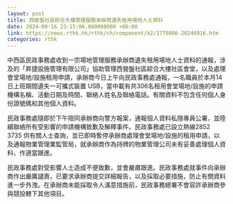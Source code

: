 ```yaml
---
layout: post
title: 西營盤社區綜合大樓管理服務承辦商遺失租用場地人士資料
date: 2024-09-16 23:15:06.000000000 +08:00
link: https://news.rthk.hk/rthk/ch/component/k2/1770866-20240916.htm
categories: rthk
---
```


中西區民政事務處收到一宗場地管理服務承辦商遺失租用場地人士資料的通報，涉及的「昇捷設施管理有限公司」協助管理西營盤社區綜合大樓社區會堂，以及處理會堂場地/設施租用申請，承辦商今日上午向民政事務處通報，一名職員於本月14日上班期間遺失一可攜式裝置 USB，當中載有共306名租用會堂場地/設施的申請機構名稱、活動日期及時間、聯絡人姓名及聯絡電話。有關資料不包含任何個人身份證號碼和其他個人資料。

民政事務處隨即於下午陪同承辦商向警方報案，通報個人資料私隱專員公署，並陸續聯絡所有受影響的申請機構致歉及解釋事件。民政事務處已設立熱線2852 3735 供有關人士查詢，並已即時暫停承辦商處理會堂場地/設施的租用申請，以及通報物業管理業監管局，就承辦商作為持牌的物業管理公司未有妥善處理個人資料，作適當跟進。

民政事務處對受影響人士造成不便致歉，並會嚴肅跟進。民政事務處就事件向承辦商作出嚴厲譴責，已要求承辦商提交詳細報告，以及採取必要措施，防止有關資料進一步外洩。在承辦商未能採取令人滿意措施前，民政事務總署不會容許承辦商參與競投轄下其他項目。
